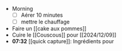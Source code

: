 - Morning
  * [ ] Aérer 10 minutes
  * [ ] mettre le chauffage
- Faire un [[cake aux pommes]]
- Cuire le [[Couscous]] pour [[2024/12/09]]
- **07:32** [[quick capture]]: Ingrédients pour